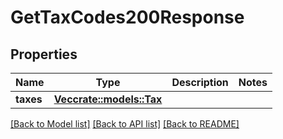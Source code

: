 # GetTaxCodes200Response

## Properties

Name | Type | Description | Notes
------------ | ------------- | ------------- | -------------
**taxes** | [**Vec<crate::models::Tax>**](tax.md) |  | 

[[Back to Model list]](../README.md#documentation-for-models) [[Back to API list]](../README.md#documentation-for-api-endpoints) [[Back to README]](../README.md)


